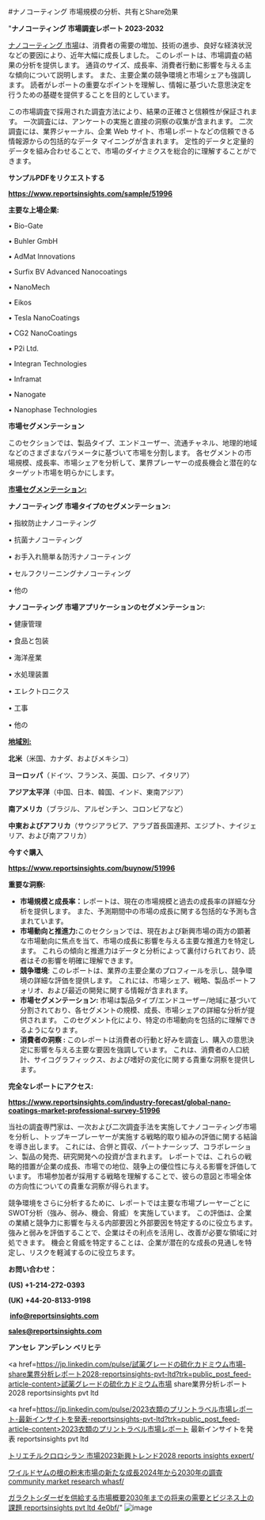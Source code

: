 #ナノコーティング 市場規模の分析、共有とShare効果

"<strong>ナノコーティング 市場調査レポート 2023-2032</strong>

<a href=https://www.reportsinsights.com/sample/51996>ナノコーティング 市場</a>は、消費者の需要の増加、技術の進歩、良好な経済状況などの要因により、近年大幅に成長しました。 このレポートは、市場調査の結果の分析を提供します。 通貨のサイズ、成長率、消費者行動に影響を与える主な傾向について説明します。 また、主要企業の競争環境と市場シェアも強調します。 読者がレポートの重要なポイントを理解し、情報に基づいた意思決定を行うための基礎を提供することを目的としています。

この市場調査で採用された調査方法により、結果の正確さと信頼性が保証されます。 一次調査には、アンケートの実施と直接の洞察の収集が含まれます。 二次調査には、業界ジャーナル、企業 Web サイト、市場レポートなどの信頼できる情報源からの包括的なデータ マイニングが含まれます。 定性的データと定量的データを組み合わせることで、市場のダイナミクスを総合的に理解することができます。

<strong><b>サンプルPDFをリクエストする</b></strong>

<a href=https://www.reportsinsights.com/sample/51996><strong><u>https://www.reportsinsights.com/sample/51996</u></strong></a>

<strong>主要な上場企業:</strong>

• Bio-Gate

• Buhler GmbH

• AdMat Innovations

• Surfix BV Advanced Nanocoatings

• NanoMech

• Eikos

• Tesla NanoCoatings

• CG2 NanoCoatings

• P2i Ltd.

• Integran Technologies

• Inframat

• Nanogate

• Nanophase Technologies

<strong>市場セグメンテーション</strong>

このセクションでは、製品タイプ、エンドユーザー、流通チャネル、地理的地域などのさまざまなパラメータに基づいて市場を分割します。 各セグメントの市場規模、成長率、市場シェアを分析して、業界プレーヤーの成長機会と潜在的なターゲット市場を明らかにします。

<strong><u>市場セグメンテーション</u></strong><strong><u>:</u></strong>

<strong>ナノコーティング 市場タイプのセグメンテーション:</strong>

• 指紋防止ナノコーティング

• 抗菌ナノコーティング

• お手入れ簡単＆防汚ナノコーティング

• セルフクリーニングナノコーティング

• 他の

<strong>ナノコーティング 市場アプリケーションのセグメンテーション:</strong>

• 健康管理

• 食品と包装

• 海洋産業

• 水処理装置

• エレクトロニクス

• 工事

• 他の

<strong><u>地域別</u></strong><strong><u>:</u></strong>

<strong>北米</strong>（米国、カナダ、およびメキシコ）

<strong>ヨーロッパ</strong>（ドイツ、フランス、英国、ロシア、イタリア）

<strong>アジア太平洋</strong>（中国、日本、韓国、インド、東南アジア）

<strong>南アメリカ</strong>（ブラジル、アルゼンチン、コロンビアなど）

<strong>中東およびアフリカ</strong>（サウジアラビア、アラブ首長国連邦、エジプト、ナイジェリア、および南アフリカ）

<strong>今すぐ購入</strong>

<a href=https://www.reportsinsights.com/buynow/51996><strong><u>https://www.reportsinsights.com/buynow/51996</u></strong></a>

<strong>重要な洞察:</strong>
<ul>
  <li><strong>市場規模と成長率：</strong>レポートは、現在の市場規模と過去の成長率の詳細な分析を提供します。 また、予測期間中の市場の成長に関する包括的な予測も含まれています。</li>
  <li><strong>市場動向と推進力:</strong>このセクションでは、現在および新興市場の両方の顕著な市場動向に焦点を当て、市場の成長に影響を与える主要な推進力を特定します。 これらの傾向と推進力はデータと分析によって裏付けられており、読者はその影響を明確に理解できます。</li>
  <li><strong>競争環境</strong>: このレポートは、業界の主要企業のプロフィールを示し、競争環境の詳細な評価を提供します。 これには、市場シェア、戦略、製品ポートフォリオ、および最近の開発に関する情報が含まれます。</li>
  <li><strong>市場セグメンテーション: </strong>市場は製品タイプ/エンドユーザー/地域に基づいて分割されており、各セグメントの規模、成長、市場シェアの詳細な分析が提供されます。 このセグメント化により、特定の市場動向を包括的に理解できるようになります。</li>
  <li><strong>消費者の洞察 : </strong>このレポートは消費者の行動と好みを調査し、購入の意思決定に影響を与える主要な要因を強調しています。 これは、消費者の人口統計、サイコグラフィックス、および嗜好の変化に関する貴重な洞察を提供します。</li>
</ul>
<strong>完全なレポートにアクセス:</strong>

<a href=https://www.reportsinsights.com/industry-forecast/global-nano-coatings-market-professional-survey-51996><strong><u><b>https://www.reportsinsights.com/industry-forecast/global-nano-coatings-market-professional-survey-51996</b></u></strong></a>

当社の調査専門家は、一次および二次調査手法を実施してナノコーティング市場を分析し、トップキープレーヤーが実施する戦略的取り組みの評価に関する結論を導き出します。 これには、合併と買収、パートナーシップ、コラボレーション、製品の発売、研究開発への投資が含まれます。 レポートでは、これらの戦略的措置が企業の成長、市場での地位、競争上の優位性に与える影響を評価しています。 市場参加者が採用する戦略を理解することで、彼らの意図と市場全体の方向性についての貴重な洞察が得られます。

競争環境をさらに分析するために、レポートでは主要な市場プレーヤーごとにSWOT分析（強み、弱み、機会、脅威）を実施しています。 この評価は、企業の業績と競争力に影響を与える内部要因と外部要因を特定するのに役立ちます。 強みと弱みを評価することで、企業はその利点を活用し、改善が必要な領域に対処できます。 機会と脅威を特定することは、企業が潜在的な成長の見通しを特定し、リスクを軽減するのに役立ちます。

<strong>お問い合わせ：</strong>

<strong>(US) +1-214-272-0393</strong>

<strong>(UK) +44-20-8133-9198</strong>

<strong> </strong><a href=info@reportsinsights.com><strong><u>info@reportsinsights.com</u></strong></a>

<a href=sales@reportsinsights.com><strong><u>sales@reportsinsights.com</u></strong></a>

<strong>アンセレ アンデレン ベリヒテ</strong>

<a href=https://jp.linkedin.com/pulse/試薬グレードの硫化カドミウム市場-share業界分析レポート2028-reportsinsights-pvt-ltd?trk=public_post_feed-article-content>試薬グレードの硫化カドミウム市場 share業界分析レポート2028 reportsinsights pvt ltd</a>

<a href=https://jp.linkedin.com/pulse/2023衣類のプリントラベル市場レポート-最新インサイトを発表-reportsinsights-pvt-ltd?trk=public_post_feed-article-content>2023衣類のプリントラベル市場レポート 最新インサイトを発表 reportsinsights pvt ltd</a>

<a href=https://www.linkedin.com/pulse/トリエチルクロロシラン-市場2023新興トレンド2028-reports-insights-expert/>トリエチルクロロシラン 市場2023新興トレンド2028 reports insights expert/</a>

<a href=https://www.linkedin.com/pulse/ワイルドヤムの根の粉末市場の新たな成長2024年から2030年の調査-community-market-research-whasf/>ワイルドヤムの根の粉末市場の新たな成長2024年から2030年の調査 community market research whasf/</a>

<a href=https://www.linkedin.com/pulse/ガラクトシダーゼを供給する市場概要2030年までの将来の需要とビジネス上の課題-reportsinsights-pvt-ltd-4e0bf/>ガラクトシダーゼを供給する市場概要2030年までの将来の需要とビジネス上の課題 reportsinsights pvt ltd 4e0bf/</a>"
![image](https://github.com/aanak123/RIMarketer1/assets/158471119/e4191a5d-12d0-4c1d-aa9f-2ab1259a1b43)

